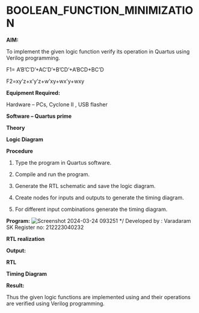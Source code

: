 # BOOLEAN_FUNCTION_MINIMIZATION

**AIM:**

To implement the given logic function verify its operation in Quartus using Verilog programming.

F1= A’B’C’D’+AC’D’+B’CD’+A’BCD+BC’D 

F2=xy’z+x’y’z+w’xy+wx’y+wxy

**Equipment Required:**

Hardware – PCs, Cyclone II , USB flasher

**Software – Quartus prime**

**Theory**

**Logic Diagram**

**Procedure**

1.	Type the program in Quartus software.

2.	Compile and run the program.

3.	Generate the RTL schematic and save the logic diagram.

4.	Create nodes for inputs and outputs to generate the timing diagram.

5.	For different input combinations generate the timing diagram.


**Program:**
![Screenshot 2024-03-24 093251](https://github.com/VaradaramSK/BOOLEAN_FUNCTION_MINIMIZATION/assets/144356171/695e323d-cfc8-43e8-8560-0994c0488508)
*/ Developed by : Varadaram SK
Register no: 212223040232

**RTL realization**

**Output:**

**RTL**

**Timing Diagram**

**Result:**

Thus the given logic functions are implemented using and their operations are verified using Verilog programming.

